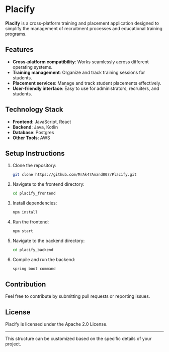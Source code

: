 # Placify

**Placify** is a cross-platform training and placement application designed to simplify the management of recruitment processes and educational training programs.

## Features
- **Cross-platform compatibility**: Works seamlessly across different operating systems.
- **Training management**: Organize and track training sessions for students.
- **Placement services**: Manage and track student placements effectively.
- **User-friendly interface**: Easy to use for administrators, recruiters, and students.

## Technology Stack
- **Frontend**: JavaScript, React
- **Backend**: Java, Kotlin
- **Database**: Postgres
- **Other Tools**: AWS

## Setup Instructions
1. Clone the repository:
    ```bash
    git clone https://github.com/MrAk47Anand007/Placify.git
    ```
2. Navigate to the frontend directory:
    ```bash
    cd placify_frontend
    ```
3. Install dependencies:
    ```bash
    npm install
    ```
4. Run the frontend:
    ```bash
    npm start
    ```
5. Navigate to the backend directory:
    ```bash
    cd placify_backend
    ```
6. Compile and run the backend:
    ```bash
    spring boot command
    ```

## Contribution
Feel free to contribute by submitting pull requests or reporting issues.

## License
Placify is licensed under the Apache 2.0 License.

--- 

This structure can be customized based on the specific details of your project.
